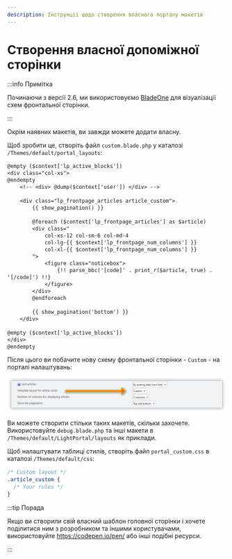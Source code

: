 ```yaml
---
description: Інструкції щодо створення власного порталу макетів
---
```


# Створення власної допоміжної сторінки

:::info Примітка

Починаючи з версії 2.6, ми використовуємо [BladeOne](https://github.com/EFTEC/BladeOne) для візуалізації схем фронтальної сторінки.

:::

Окрім наявних макетів, ви завжди можете додати власну.

Щоб зробити це, створіть файл `custom.blade.php` у каталозі `/Themes/default/portal_layouts`:

```php:line-numbers {9}
@empty ($context['lp_active_blocks'])
<div class="col-xs">
@endempty
	<!-- <div> @dump($context['user']) </div> -->

	<div class="lp_frontpage_articles article_custom">
		{{ show_pagination() }}

		@foreach ($context['lp_frontpage_articles'] as $article)
		<div class="
			col-xs-12 col-sm-6 col-md-4
			col-lg-{{ $context['lp_frontpage_num_columns'] }}
			col-xl-{{ $context['lp_frontpage_num_columns'] }}
		">
			<figure class="noticebox">
				{!! parse_bbc('[code]' . print_r($article, true) . '[/code]') !!}
			</figure>
		</div>
		@endforeach

		{{ show_pagination('bottom') }}
	</div>

@empty ($context['lp_active_blocks'])
</div>
@endempty
```

Після цього ви побачите нову схему фронтальної сторінки - `Custom` - на порталі налаштувань:

![Select custom template](set_custom_template.png)

Ви можете створити стільки таких макетів, скільки захочете. Використовуйте `debug.blade.php` та інші макети в `/Themes/default/LightPortal/layouts` як приклади.

Щоб налаштувати таблиці стилів, створіть файл `portal_custom.css` в каталозі `/Themes/default/css`:

```css {3}
/* Custom layout */
.article_custom {
  /* Your rules */
}
```

:::tip Порада

Якщо ви створили свій власний шаблон головної сторінки і хочете поділитися ним з розробником та іншими користувачами, використовуйте https://codepen.io/pen/ або інші подібні ресурси.

:::
